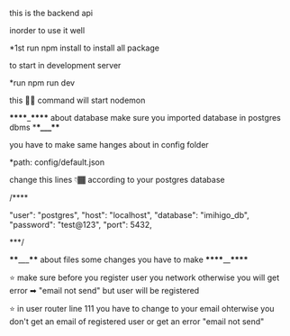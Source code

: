 this is the backend api

inorder to use it well

\*1st run npm install to install all package

to start in development server

\*run npm run dev

this ☝🏿 command will start nodemon

**\*\*\*\***\_**\*\*\*\*** about database make sure you imported database in postgres dbms \***\*\_\_\_\*\***

you have to make same hanges about in config folder

\*path: config/default.json

change this lines 👇🏾 according to your postgres database

/\*\*\*\*

"user": "postgres",
"host": "localhost",
"database": "imihigo_db",
"password": "test@123",
"port": 5432,

\*\*\*/

****\*\*****\_\_\_****\*\***** about files some changes you have to make **\*\*\*\***\_\_**\*\*\*\***

⭐ make sure before you register user you network otherwise you will get error ➡ "email not send" but user will be
registered

⭐ in user router line 111 you have to change to your email ohterwise you don't get an email of registered user or get an error "email not send"
